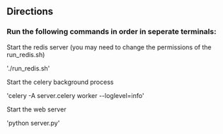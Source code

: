 ## Directions 

### Run the following commands in order in seperate terminals:

Start the redis server (you may need to change the permissions of the run_redis.sh)

'./run_redis.sh'

Start the celery background process

'celery -A server.celery worker --loglevel=info' 

Start the web server

'python server.py'